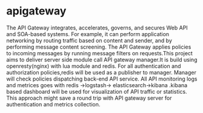 apigateway
==========


The API Gateway integrates, accelerates, governs, and secures Web API and SOA-based systems. For example, it can perform application networking by routing traffic based on content and sender, and by performing message content screening. The API Gateway applies policies to incoming messages by running message filters on requests.This project aims to deliver server side module call API gateway manager.It is build using openresty(nginx) with lua module and redis. For all authentication and authorization policies,redis will be used as a publisher to manager. Manager will check policies dispatching back-end API service. All API monitoring logs and metrices goes with redis ->logstash-> elasticsearch->kibana .kibana based dashboard will be used for visualization of API traffic or statistics. This approach might save a round trip with API gateway server for authentication and metrics collection.
